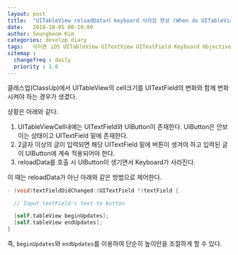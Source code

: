 ```yaml
---
layout: post
title:  "UITableView reloadData시 keyboard 사라짐 현상 (When do UITableView reloadData, keyboard removed)."
date:   2018-10-05 00:10:00
author: Seungbeom Kim
categories: develop_diary
tags:	아이폰 iOS UITableView UITextView UITextField Keyboard Objective-c
sitemap :
  changefreq : daily
  priority : 1.0
---
```


클래스업(ClassUp)에서 UITableView의 cell크기를 UITextField의 변화와 함께 변화시켜야 하는 경우가 생겼다.

상황은 아래와 같다.

1. UITableViewCell내에는 UITextField와 UIButton이 존재한다. UIButton은 안보이는 상태이고 UITextField 밑에 존재한다.
2. 2글자 이상의 글이 입력되면 해당 UITextField 밑에 버튼이 생겨야 하고 입력된 글이 UIButton에 계속 적용되어야 한다.
3. reloadData를 호출 시 UIButton이 생기면서 Keyboard가 사라진다.

이 때는 reloadData가 아닌 아래와 같은 방법으로 제어한다.

```Objective-c
- (void)textFieldDidChanged:(UITextField *)textField {

  // Input textField's text to button

  [self.tableView beginUpdates];
  [self.tableView endUpdates];
}
```

즉, `beginUpdates`와 `endUpdates`를 이용하여 단순히 높이만을 조절하게 할 수 있다.
